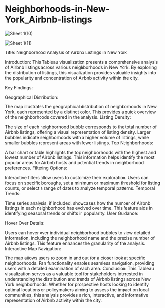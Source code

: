 # Neighborhoods-in-New-York_Airbnb-listings


![Sheet 1(10)](https://github.com/stevenrayhinojosa-gmail-com/Neighborhoods-in-New-York_Airbnb-listings/assets/17886818/382c27e6-bc65-4d31-b3ed-2092a9ac658b)

![Sheet 1(11)](https://github.com/stevenrayhinojosa-gmail-com/Neighborhoods-in-New-York_Airbnb-listings/assets/17886818/2970a1fa-0f2c-4a7c-a8a7-cd4e0d98a8ef)


Title: Neighborhood Analysis of Airbnb Listings in New York

Introduction:
This Tableau visualization presents a comprehensive analysis of Airbnb listings across various neighborhoods in New York. By exploring the distribution of listings, this visualization provides valuable insights into the popularity and concentration of Airbnb activity within the city.

Key Findings:

Geographical Distribution:

The map illustrates the geographical distribution of neighborhoods in New York, each represented by a distinct color. This provides a quick overview of the neighborhoods covered in the analysis.
Listing Density:

The size of each neighborhood bubble corresponds to the total number of Airbnb listings, offering a visual representation of listing density. Larger bubbles indicate neighborhoods with a higher volume of listings, while smaller bubbles represent areas with fewer listings.
Top Neighborhoods:

A bar chart or table highlights the top neighborhoods with the highest and lowest number of Airbnb listings. This information helps identify the most popular areas for Airbnb hosts and potential trends in neighborhood preferences.
Filtering Options:

Interactive filters allow users to customize their exploration. Users can focus on specific boroughs, set a minimum or maximum threshold for listing counts, or select a range of dates to analyze temporal patterns.
Temporal Trends:

Time series analysis, if included, showcases how the number of Airbnb listings in each neighborhood has evolved over time. This feature aids in identifying seasonal trends or shifts in popularity.
User Guidance:

Hover Over Details:

Users can hover over individual neighborhood bubbles to view detailed information, including the neighborhood name and the precise number of Airbnb listings. This feature enhances the granularity of the analysis.
Interactive Map Navigation:

The map allows users to zoom in and out for a closer look at specific neighborhoods. Pan functionality enables seamless navigation, providing users with a detailed examination of each area.
Conclusion:
This Tableau visualization serves as a valuable tool for stakeholders interested in understanding the distribution and trends of Airbnb listings across New York neighborhoods. Whether for prospective hosts looking to identify optimal locations or policymakers aiming to assess the impact on local communities, this analysis provides a rich, interactive, and informative representation of Airbnb activity within the city.



